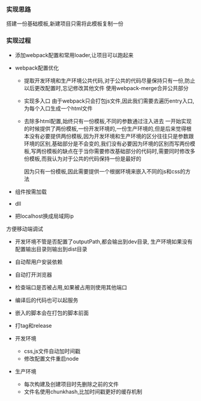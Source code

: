 ### 实现思路

搭建一份基础模板,新建项目只需将此模板复制一份

### 实现过程

- 添加webpack配置和常用loader,让项目可以跑起来

- webpack配置优化

	- 提取开发环境和生产环境公共代码,对于公共的代码尽量保持只有一份,防止以后更改配置时,忘记修改其他文件
		使用webpack-merge合并公共部分

	- 实现多入口
		由于webpack只会打包js文件,因此我们需要去遍历entry入口,为每个入口生成一个html文件

	- 去除多html配置,始终只有一份模板,不同的参数通过注入进去
		一开始实现的时候提供了两份模板,一份开发环境的,一份生产环境的,但是后来觉得根本没有必要提供两份模板,因为开发环境和生产环境的区分往往只是参数跟环境的区别,基础部分是不会变的,我们没有必要因为环境的区别而写两份模板,写两份模板的缺点在于当你需要修改基础部分的代码时,需要同时修改多份模板,而我认为对于公共的代码保持一份是最好的

		因为只有一份模板,因此需要提供一个根据环境来嵌入不同的js和css的方法








- 组件按需加载



- dll

- 把localhost换成局域网ip

方便移动端调试


- 开发环境不管是否配置了outputPath,都会输出到dev目录, 生产环境如果没有配置输出目录则输出到dist目录

- 自动帮用户安装依赖

- 自动打开浏览器

- 检查端口是否被占用,如果被占用则使用其他端口

- 编译后的代码也可以起服务

- 嵌入的脚本会在打包的脚本前面

- 打tag和release

- 开发环境
	- css,js文件自动加时间戳
	- 修改配置文件重启node

- 生产环境
	- 每次构建及创建项目时先删除之前的文件
	- 文件名使用chunkhash,比加时间戳更好的缓存机制